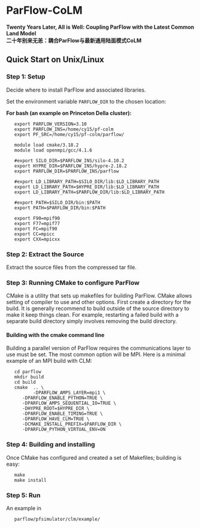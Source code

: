 # ParFlow-CoLM
**Twenty Years Later, All is Well: Coupling ParFlow with the Latest Common Land Model**  
**二十年别来无恙：耦合ParFlow与最新通用陆面模式CoLM**

## Quick Start on Unix/Linux

### Step 1: Setup

Decide where to install ParFlow and associated libraries.

Set the environment variable `PARFLOW_DIR` to the chosen location:

**For bash (an example on Princeton Della cluster):**

```shell
   export PARFLOW_VERSION=3.10
   export PARFLOW_INS=/home/cy15/pf-colm
   export PF_SRC=/home/cy15/pf-colm/parflow/

   module load cmake/3.18.2
   module load openmpi/gcc/4.1.6

   #export SILO_DIR=$PARFLOW_INS/silo-4.10.2
   export HYPRE_DIR=$PARFLOW_INS/hypre-2.18.2
   export PARFLOW_DIR=$PARFLOW_INS/parflow

   #export LD_LIBRARY_PATH=$SILO_DIR/lib:$LD_LIBRARY_PATH
   export LD_LIBRARY_PATH=$HYPRE_DIR/lib:$LD_LIBRARY_PATH
   export LD_LIBRARY_PATH=$PARFLOW_DIR/lib:$LD_LIBRARY_PATH

   #export PATH=$SILO_DIR/bin:$PATH
   export PATH=$PARFLOW_DIR/bin:$PATH

   export F90=mpif90
   export F77=mpif77
   export FC=mpif90
   export CC=mpicc
   export CXX=mpicxx
```   

### Step 2: Extract the Source

Extract the source files from the compressed tar file.

### Step 3: Running CMake to configure ParFlow

CMake is a utility that sets up makefiles for building ParFlow.  CMake
allows setting of compiler to use and other options.  First create a
directory for the build.  It is generally recommend to build outside
of the source directory to make it keep things clean.  For example,
restarting a failed build with a separate build directory simply
involves removing the build directory.

#### Building with the cmake command line

Building a parallel version of ParFlow requires the communications
layer to use must be set.  The most common option will be MPI.  Here
is a minimal example of an MPI build with CLM:

```shell
   cd parflow
   mkdir build
   cd build
   cmake  .. \
          -DPARFLOW_AMPS_LAYER=mpi1 \
	  -DPARFLOW_ENABLE_PYTHON=TRUE \
	  -DPARFLOW_AMPS_SEQUENTIAL_IO=TRUE \
	  -DHYPRE_ROOT=$HYPRE_DIR \
	  -DPARFLOW_ENABLE_TIMING=TRUE \
	  -DPARFLOW_HAVE_CLM=TRUE \
	  -DCMAKE_INSTALL_PREFIX=$PARFLOW_DIR \
	  -DPARFLOW_PYTHON_VIRTUAL_ENV=ON
```

### Step 4: Building and installing

Once CMake has configured and created a set of Makefiles; building is
easy:

```shell
   make 
   make install
```

### Step 5: Run 
An example in  
```shell
   parflow/pfsimulator/clm/example/
```
